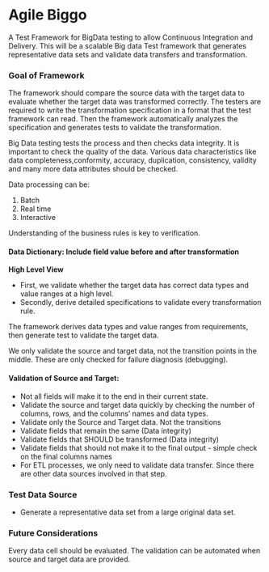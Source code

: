 # Agile Biggo
A Test Framework for BigData testing to allow Continuous Integration and Delivery.  This will be a scalable Big data Test framework that generates representative data sets and validate data transfers and transformation.

### Goal of Framework
The framework should compare the source data with the target data to evaluate whether the target data was transformed correctly. The testers are required to write the transformation specification in a format that the test framework can read. Then the framework automatically analyzes the specification and generates tests to validate the transformation.

Big Data testing tests the process and then checks data integrity.  It is important to check the quality of the data. Various data characteristics like data completeness,conformity, accuracy, duplication, consistency, validity and many more data attributes should be checked.

Data processing can be:
  1.  Batch
  2.  Real time
  3.  Interactive
  
Understanding of the business rules is key to verification.

#### Data Dictionary:  Include field value before and after transformation
__High Level View__
*  First, we validate whether the target data has correct data types and value ranges at a high level.
*  Secondly, derive detailed specifications to validate every transformation rule.

The framework derives data types and value ranges from requirements, then generate test to validate the target
data. 

We only validate the source and target data, not the transition points in the middle. These are only checked for
failure diagnosis (debugging).


#### Validation of Source and Target:
* Not all fields will make it to the end in their current state.
* Validate the source and target data quickly by checking the number of columns, rows, and the columns’ names and data types.
* Validate only the Source and Target data.  Not the transitions 
* Validate fields that remain the same (Data integrity)
* Validate fields that SHOULD be transformed (Data integrity)
* Validate fields that should not make it to the final output - simple check on the final columns names
* For ETL processes, we only need to validate data transfer. Since there are other data sources involved in that step.

### Test Data Source
*  Generate a representative data set from a large original data set.


### Future Considerations
Every data cell should be evaluated. The validation can be automated when source and target data are provided.







